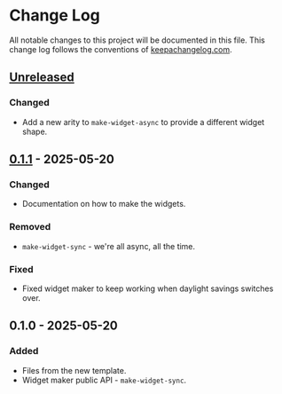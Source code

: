 # Change Log
All notable changes to this project will be documented in this file. This change log follows the conventions of [keepachangelog.com](http://keepachangelog.com/).

## [Unreleased]
### Changed
- Add a new arity to `make-widget-async` to provide a different widget shape.

## [0.1.1] - 2025-05-20
### Changed
- Documentation on how to make the widgets.

### Removed
- `make-widget-sync` - we're all async, all the time.

### Fixed
- Fixed widget maker to keep working when daylight savings switches over.

## 0.1.0 - 2025-05-20
### Added
- Files from the new template.
- Widget maker public API - `make-widget-sync`.

[Unreleased]: https://sourcehost.site/your-name/feedback-api/compare/0.1.1...HEAD
[0.1.1]: https://sourcehost.site/your-name/feedback-api/compare/0.1.0...0.1.1
